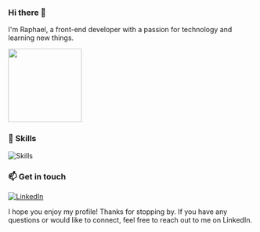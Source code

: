 ### Hi there 👋

I'm Raphael, a front-end developer with a passion for technology and learning new things. 


  <img height="150"  align="center"  src="https://github-readme-stats.vercel.app/api/top-langs/?username=Raphael-Soares&layout=compact&theme=dracula" />


### 🚀 Skills

![Skills](https://img.shields.io/badge/Skills-JavaScript%20%7C%20Node.js%20%7C%20React%20%7C%20React%20Native-informational?style=flat&logo=javascript&logoColor=white&color=8B5CF6)

### 📫 Get in touch

[![LinkedIn](https://img.shields.io/badge/LinkedIn-Raphael%20Soares-informational?style=flat&logo=linkedin&logoColor=white&color=8B5CF6)](https://www.linkedin.com/in/raphael-soares-a71896217/)

I hope you enjoy my profile! Thanks for stopping by. If you have any questions or would like to connect, feel free to reach out to me on LinkedIn.
